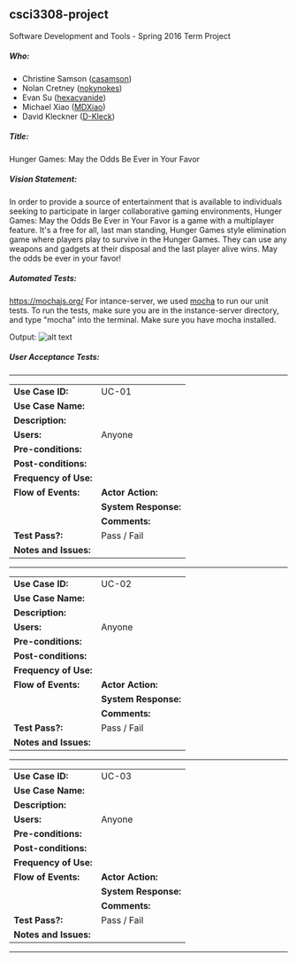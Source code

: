## csci3308-project
Software Development and Tools - Spring 2016 Term Project

##### Who:

- Christine Samson ([casamson](https://github.com/casamson))
- Nolan Cretney ([nokynokes](https://github.com/nokynokes))
- Evan Su ([hexacyanide](https://github.com/hexacyanide))
- Michael Xiao ([MDXiao](https://github.com/MDXiao))
- David Kleckner ([D-Kleck](https://github.com/D-Kleck))

##### Title:
Hunger Games: May the Odds Be Ever in Your Favor

##### Vision Statement:
In order to provide a source of entertainment that is available to individuals seeking to participate in larger collaborative gaming environments, Hunger Games: May the Odds Be Ever in Your Favor is a game with a multiplayer feature. It's a free for all, last man standing, Hunger Games style elimination game where players play to survive in the Hunger Games. They can use any weapons and gadgets at their disposal and the last player alive wins. May the odds be ever in your favor!

##### Automated Tests:
https://mochajs.org/
For intance-server, we used [mocha](https://mochajs.org/) to run our unit tests. To run the tests, make sure you are in the instance-server directory, and type "mocha" into the terminal. Make sure you have mocha installed.


Output:
![alt text](http://i.imgur.com/rswbHXU.png)

##### User Acceptance Tests:
---------------------------------------------------------
|            |      |
|------------|------|
| **Use Case ID:** | UC-01 |
| **Use Case Name:**  | 
| **Description:** | 
| **Users:** | Anyone 
| **Pre-conditions:** | 
| **Post-conditions:** |
| **Frequency of Use:** |
| **Flow of Events:** | **Actor Action:**
|                     | **System Response:** 
|                     | **Comments:**
| **Test Pass?:** | Pass / Fail
| **Notes and Issues:** | 

---------------------------------------------------------
|            |      |
|------------|------|
|**Use Case ID:** | UC-02 |
|**Use Case Name:**  | 
|**Description:** | 
| **Users:** | Anyone 
| **Pre-conditions:** | 
| **Post-conditions:** |
| **Frequency of Use:** |
| **Flow of Events:** | **Actor Action:**
|                     | **System Response:** 
|                     | **Comments:**
| **Test Pass?:** | Pass / Fail
| **Notes and Issues:** | 

-----------------------------------------------------------
|            |      |
|------------|------|
|**Use Case ID:** | UC-03 |
| **Use Case Name:**  | 
| **Description:** | 
| **Users:** | Anyone 
| **Pre-conditions:** | 
| **Post-conditions:** |
| **Frequency of Use:** |
| **Flow of Events:** | **Actor Action:**
|                     | **System Response:** 
|                     | **Comments:**
| **Test Pass?:** | Pass / Fail
| **Notes and Issues:** | 

----------------------------------------------------------
